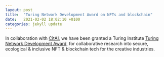 ```yaml
---
layout: post
title:  "Turing Network Development Award on NFTs and blockchain"
date:   2021-02-02 18:02:10 +0100
categories: jekyll update
---
```

In collaboration with [CitAI](https://twitter.com/Cit_AI1/status/1488943573743636488), we have been granted a Turing Institute [Turing Network Development Award](https://turing.ac.uk/news/24-uk-universities-receive-first-ever-turing-network-development-awards), for collaborative research into secure, ecological & inclusive NFT & blockchain tech for the creative industries. 


